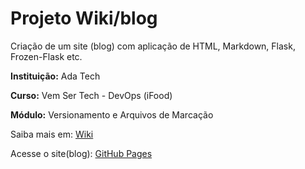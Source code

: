 # Projeto Wiki/blog
Criação de um site (blog) com aplicação de HTML, Markdown, Flask, Frozen-Flask etc.

**Instituição:** Ada Tech

**Curso:** Vem Ser Tech - DevOps (iFood)

**Módulo:** Versionamento e Arquivos de Marcação

Saiba mais em: [Wiki](https://github.com/JonielOliveira/JonielOliveira.github.io/wiki)

Acesse o site(blog): [GitHub Pages](https://jonieloliveira.github.io/)

